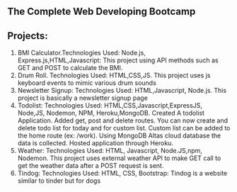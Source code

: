 ## The Complete Web Developing Bootcamp

## Projects:

1. BMI Calculator.Technologies Used: Node.js, Express.js,HTML,Javascript: This project using API methods such as GET and POST to calculate the BMI.
2. Drum Roll. Technologies Used: HTML,CSS,JS. This project uses js keyboard events to mimic various drum sounds
3. Newsletter Signup: Technologies Used: HTML,Javascript, Node.js. This project is basically a newsletter signup page
4. Todolist: Technologies Used: HTML,CSS,Javascript,ExpressJS, Node,JS, Nodemon, NPM, Heroku,MongoDB. Created A todolist Application. Added get, post and delete routes. You can now create and delete todo list for today and for custom list. Custom list can be added to the home route (ex: /work). Using MongoDB Altas cloud database the data is collected. Hosted application through Heroku.
5. Weather: Technologies Used: HTML, Javascript, Node.JS,npm, Nodemon. This project uses external weather API to make GET call to get the weather data after a POST request is sent.
6. Tindog: Technologies Used: HTML, CSS, Bootstrap: Tindog is a website similar to tinder but for dogs
